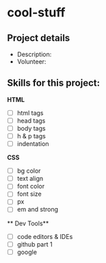 # cool-stuff

## Project details

* Description:
* Volunteer:

## Skills for this project:

**HTML**

- [ ] html tags
- [ ] head tags
- [ ] body tags
- [ ] h & p tags
- [ ] indentation

**CSS**

- [ ] bg color
- [ ] text align
- [ ] font color
- [ ] font size
- [ ] px
- [ ] em and strong

** Dev Tools**

- [ ] code editors & IDEs
- [ ] github part 1
- [ ] google

